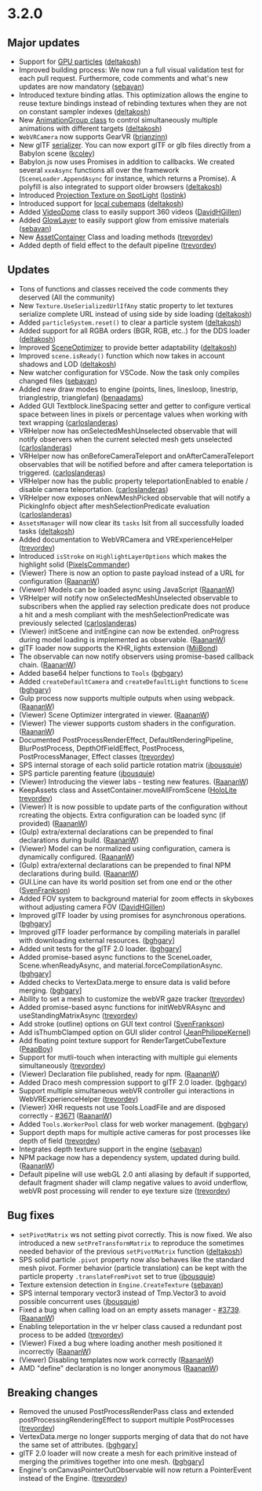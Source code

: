 # 3.2.0

## Major updates

- Support for [GPU particles](https://doc.babylonjs.com/babylon101/particles#gpu-particles) ([deltakosh](https://github.com/deltakosh))
- Improved building process: We now run a full visual validation test for each pull request. Furthermore, code comments and what's new updates are now mandatory ([sebavan](https://github.com/sebavan))
- Introduced texture binding atlas. This optimization allows the engine to reuse texture bindings instead of rebinding textures when they are not on constant sampler indexes ([deltakosh](https://github.com/deltakosh))
- New [AnimationGroup class](http://doc.babylonjs.com/how_to/group) to control simultaneously multiple animations with different targets ([deltakosh](https://github.com/deltakosh))
- `WebVRCamera` now supports GearVR ([brianzinn](https://github.com/brianzinn))
- New glTF [serializer](https://github.com/BabylonJS/Babylon.js/tree/master/serializers/src/glTF/2.0). You can now export glTF or glb files directly from a Babylon scene ([kcoley](https://github.com/kcoley))
- Babylon.js now uses Promises in addition to callbacks. We created several `xxxAsync` functions all over the framework (`SceneLoader.AppendAsync` for instance, which returns a Promise). A polyfill is also integrated to support older browsers ([deltakosh](https://github.com/deltakosh))
- Introduced [Projection Texture on SpotLight](http://doc.babylonjs.com/babylon101/lights#projection-texture) ([lostink](https://github.com/lostink))
- Introduced support for [local cubemaps](http://doc.babylonjs.com/how_to/reflect#using-local-cubemap-mode) ([deltakosh](https://github.com/deltakosh))
- Added [VideoDome](http://doc.babylonjs.com/how_to/360videodome) class to easily support 360 videos ([DavidHGillen](https://github.com/DavidHGillen))
- Added [GlowLayer](https://doc.babylonjs.com/how_to/glow_layer) to easily support glow from emissive materials ([sebavan](https://github.com/sebavan))
- New [AssetContainer](http://doc.babylonjs.com/how_to/how_to_use_assetcontainer) Class and loading methods ([trevordev](https://github.com/trevordev))
- Added depth of field effect to the default pipeline ([trevordev](https://github.com/trevordev))

## Updates

- Tons of functions and classes received the code comments they deserved (All the community)
- New `Texture.UseSerializedUrlIfAny` static property to let textures serialize complete URL instead of using side by side loading ([deltakosh](https://github.com/deltakosh))
- Added `particleSystem.reset()` to clear a particle system ([deltakosh](https://github.com/deltakosh))
- Added support for all RGBA orders (BGR, RGB, etc..) for the DDS loader ([deltakosh](https://github.com/deltakosh))
- Improved [SceneOptimizer](http://doc.babylonjs.com/how_to/how_to_use_sceneoptimizer) to provide better adaptability ([deltakosh](https://github.com/deltakosh))
- Improved `scene.isReady()` function which now takes in account shadows and LOD ([deltakosh](https://github.com/deltakosh))
- New watcher configuration for VSCode. Now the task only compiles changed files ([sebavan](https://github.com/sebavan))
- Added new draw modes to engine (points, lines, linesloop, linestrip, trianglestrip, trianglefan) ([benaadams](https://github.com/benaadams))
- Added GUI Textblock.lineSpacing setter and getter to configure vertical space between lines in pixels or percentage values when working with text wrapping ([carloslanderas](https://github.com/carloslanderas))
- VRHelper now has onSelectedMeshUnselected observable that will notify observers when the current selected mesh gets unselected
  ([carloslanderas](https://github.com/carloslanderas))
- VRHelper now has onBeforeCameraTeleport and onAfterCameraTeleport observables that will be notified before and after camera teleportation is triggered.
  ([carloslanderas](https://github.com/carloslanderas))
- VRHelper now has the public property teleportationEnabled to enable / disable camera teleportation.
   ([carloslanderas](https://github.com/carloslanderas))
- VRHelper now exposes onNewMeshPicked observable that will notify a PickingInfo object after meshSelectionPredicate evaluation
   ([carloslanderas](https://github.com/carloslanderas))
- `AssetsManager` will now clear its `tasks` lsit from all successfully loaded tasks ([deltakosh](https://github.com/deltakosh))
- Added documentation to WebVRCamera and VRExperienceHelper ([trevordev](https://github.com/trevordev))
- Introduced `isStroke` on `HighlightLayerOptions` which makes the highlight solid ([PixelsCommander](https://github.com/pixelscommander))
- (Viewer) There is now an option to paste payload instead of a URL for configuration ([RaananW](https://github.com/RaananW))
- (Viewer) Models can be loaded async using JavaScript ([RaananW](https://github.com/RaananW))
- VRHelper will notify now onSelectedMeshUnselected observable to subscribers when the applied ray selection predicate does not produce a hit and a mesh compliant with the meshSelectionPredicate was previously selected
   ([carloslanderas](https://github.com/carloslanderas))
- (Viewer) initScene and initEngine can now be extended. onProgress during model loading is implemented as observable. ([RaananW](https://github.com/RaananW))
- glTF loader now supports the KHR_lights extension ([MiiBond](https://github.com/MiiBond))
- The observable can now notify observers using promise-based callback chain. ([RaananW](https://github.com/RaananW))
- Added base64 helper functions to `Tools` ([bghgary](https://github.com/bghgary))
- Added `createDefaultCamera` and `createDefaultLight` functions to `Scene` ([bghgary](https://github.com/bghgary))
- Gulp process now supports multiple outputs when using webpack. ([RaananW](https://github.com/RaananW))
- (Viewer) Scene Optimizer intergrated in viewer. ([RaananW](https://github.com/RaananW))
- (Viewer) The viewer supports custom shaders in the configuration. ([RaananW](https://github.com/RaananW))
- Documented PostProcessRenderEffect, DefaultRenderingPipeline, BlurPostProcess, DepthOfFieldEffect, PostProcess, PostProcessManager, Effect classes ([trevordev](https://github.com/trevordev))
- SPS internal storage of each solid particle rotation matrix ([jbousquie](https://github.com/jbousquie))
- SPS particle parenting feature ([jbousquie](https://github.com/jbousquie))
- (Viewer) Introducing the viewer labs - testing new features. ([RaananW](https://github.com/RaananW))
- KeepAssets class and AssetContainer.moveAllFromScene ([HoloLite](http://www.html5gamedevs.com/profile/28694-hololite/) [trevordev](https://github.com/trevordev))
- (Viewer) It is now possible to update parts of the configuration without rcreating the objects. Extra configuration can be loaded sync (if provided) ([RaananW](https://github.com/RaananW))
- (Gulp) extra/external declarations can be prepended to final declarations during build. ([RaananW](https://github.com/RaananW))
- (Viewer) Model can be normalized using configuration, camera is dynamically configured. ([RaananW](https://github.com/RaananW))
- (Gulp) extra/external declarations can be prepended to final NPM declarations during build. ([RaananW](https://github.com/RaananW))
- GUI.Line can have its world position set from one end or the other ([SvenFrankson](https://github.com/SvenFrankson))
- Added FOV system to background material for zoom effects in skyboxes without adjusting camera FOV ([DavidHGillen](https://github.com/DavidHGillen))
- Improved glTF loader by using promises for asynchronous operations. ([bghgary](https://github.com/bghgary)]
- Improved glTF loader performance by compiling materials in parallel with downloading external resources. ([bghgary](https://github.com/bghgary)]
- Added unit tests for the glTF 2.0 loader. ([bghgary](https://github.com/bghgary)]
- Added promise-based async functions to the SceneLoader, Scene.whenReadyAsync, and material.forceCompilationAsync. ([bghgary](https://github.com/bghgary)]
- Added checks to VertexData.merge to ensure data is valid before merging. ([bghgary](https://github.com/bghgary)]
- Ability to set a mesh to customize the webVR gaze tracker ([trevordev](https://github.com/trevordev))
- Added promise-based async functions for initWebVRAsync and useStandingMatrixAsync ([trevordev](https://github.com/trevordev))
- Add stroke (outline) options on GUI text control ([SvenFrankson](https://github.com/SvenFrankson))
- Add isThumbClamped option on GUI slider control ([JeanPhilippeKernel](https://github.com/JeanPhilippeKernel))
- Add floating point texture support for RenderTargetCubeTexture ([PeapBoy](https://github.com/NicolasBuecher))
- Support for mutli-touch when interacting with multiple gui elements simultaneously ([trevordev](https://github.com/trevordev))
- (Viewer) Declaration file published, ready for npm. ([RaananW](https://github.com/RaananW))
- Added Draco mesh compression support to glTF 2.0 loader. ([bghgary](https://github.com/bghgary))
- Support multiple simultaneous webVR controller gui interactions in WebVRExperienceHelper ([trevordev](https://github.com/trevordev))
- (Viewer) XHR requests not use Tools.LoadFile and are disposed correctly - [#3671](https://github.com/BabylonJS/Babylon.js/issues/3671) ([RaananW](https://github.com/RaananW))
- Added `Tools.WorkerPool` class for web worker management. ([bghgary](https://github.com/bghgary))
- Support depth maps for multiple active cameras for post processes like depth of field ([trevordev](https://github.com/trevordev))
- Integrates depth texture support in the engine ([sebavan](https://github.com/sebavan))
- NPM package now has a dependency system, updated during build. ([RaananW](https://github.com/RaananW))
- Default pipeline will use webGL 2.0 anti aliasing by default if supported, default fragment shader will clamp negative values to avoid underflow, webVR post processing will render to eye texture size ([trevordev](https://github.com/trevordev))

## Bug fixes

- `setPivotMatrix` ws not setting pivot correctly. This is now fixed. We also introduced a new `setPreTransformMatrix` to reproduce the sometimes needed behavior of the previous `setPivotMatrix` function ([deltakosh](https://github.com/deltakosh))
- SPS solid particle `.pivot` property now also behaves like the standard mesh pivot. Former behavior (particle translation) can be kept with the particle property `.translateFromPivot` set to true ([jbousquie](https://github.com/jbousquie))
- Texture extension detection in `Engine.CreateTexture` ([sebavan](https://github.com/sebavan))
- SPS internal temporary vector3 instead of Tmp.Vector3 to avoid possible concurrent uses ([jbousquie](https://github.com/jbousquie))
- Fixed a bug when calling load on an empty assets manager - [#3739](https://github.com/BabylonJS/Babylon.js/issues/3739). ([RaananW](https://github.com/RaananW))
- Enabling teleportation in the vr helper class caused a redundant post process to be added ([trevordev](https://github.com/trevordev))
- (Viewer) Fixed a bug where loading another mesh positioned it incorrectly ([RaananW](https://github.com/RaananW))
- (Viewer) Disabling templates now work correctly ([RaananW](https://github.com/RaananW))
- AMD "define" declaration is no longer anonymous ([RaananW](https://github.com/RaananW))

## Breaking changes

- Removed the unused PostProcessRenderPass class and extended postProcessingRenderingEffect to support multiple PostProcesses ([trevordev](https://github.com/trevordev))
- VertexData.merge no longer supports merging of data that do not have the same set of attributes. ([bghgary](https://github.com/bghgary)]
- glTF 2.0 loader will now create a mesh for each primitive instead of merging the primitives together into one mesh. ([bghgary](https://github.com/bghgary)]
- Engine's onCanvasPointerOutObservable will now return a PointerEvent instead of the Engine. ([trevordev](https://github.com/trevordev))
